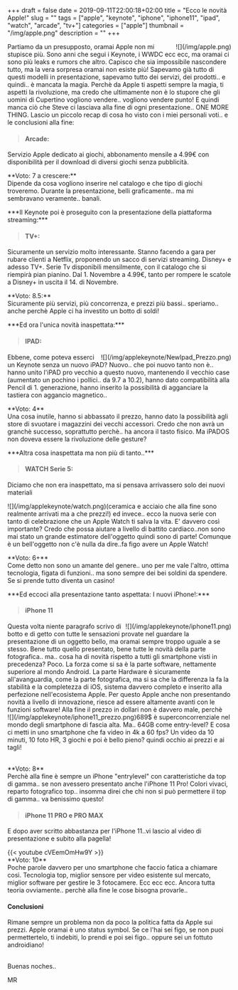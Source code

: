 +++
draft = false
date = 2019-09-11T22:00:18+02:00
title = "Ecco le novità Apple!"
slug = ""
tags = ["apple", "keynote", "iphone", "iphone11", "ipad", "watch", "arcade", "tv+"]
categories = ["apple"]
thumbnail = "/img/apple.png"
description = ""
+++
<DIV  style="float:right;">![](/img/apple.png)</DIV>
<p>Partiamo da un presupposto, oramai Apple non mi stupisce più. Sono anni che segui i Keynote, i WWDC ecc ecc, ma oramai ci sono più leaks e rumors che altro. Capisco che sia impossibile nascondere tutto, ma la vera sorpresa oramai non esiste più! Sapevamo già tutto di questi modelli in presentazione, sapevamo tutto dei servizi, dei prodotti.. e quindi.. è mancata la magia. Perchè da Apple ti aspetti sempre la magia, ti aspetti la rivoluzione, ma credo che ultimamente non è lo stupore che gli uomini di Cupertino vogliono vendere.. vogliono vendere punto! E quindi manca ciò che Steve ci lasciava alla fine di ogni presentazione.. ONE MORE THING.
Lascio un piccolo recap di cosa ho visto con i miei personali voti.. e le conclusioni alla fine:</p>

> #### **Arcade:**
<p>Servizio Apple dedicato ai giochi, abbonamento mensile a 4.99€ con disponibilità per il download di diversi giochi senza pubblicità.</p>
**Voto: 7 a crescere:** <br>
Dipende da cosa vogliono inserire nel catalogo e che tipo di giochi troveremo. Durante la presentazione, belli graficamente.. ma mi sembravano veramente.. banali.

<br>
<p>***Il Keynote poi è proseguito con la presentazione della piattaforma streaming:***</p>

> #### **TV+:**
<p>Sicuramente un servizio molto interessante. Stanno facendo a gara per rubare clienti a Netflix, proponendo un sacco di servizi streaming. Disney+ e adesso TV+. Serie Tv disponibili mensilmente, con il catalogo che si riempirà pian pianino. Dal 1. Novembre a 4.99€, tanto per rompere le scatole a Disney+ in uscita il 14. di Novembre.</p>
**Voto: 8.5:** <br>
Sicuramente più servizi, più concorrenza, e prezzi più bassi.. speriamo.. anche perchè Apple ci ha investito un botto di soldi!

<br>
<p>***Ed ora l'unica novità inaspettata:***</p>

> #### **IPAD:**
<p> <DIV  style="float:right;">![](/img/applekeynote/NewIpad_Prezzo.png)</DIV>Ebbene, come poteva esserci un Keynote senza un nuovo iPAD? Nuovo.. che poi nuovo tanto non è.. hanno unito l'iPAD pro vecchio a questo nuovo, mantenendo il vecchio case (aumentato un pochino i pollici.. da 9.7 a 10.2), hanno dato compatibilità alla Pencil di 1. generazione, hanno inserito la possibilità di agganciare la tastiera con aggancio magnetico..</p>
**Voto: 4** <br>
Una cosa inutile, hanno si abbassato il prezzo, hanno dato la possibilità agli store di svuotare i magazzini dei vecchi accessori. Credo che non avrà un granchè successo, soprattutto perchè.. ha ancora il tasto fisico. Ma iPADOS non doveva essere la rivoluzione delle gesture?

<br>
<p>***Altra cosa inaspettata ma non più di tanto..***</p>

> #### **WATCH Serie 5:**
<p>Diciamo che non era inaspettato, ma si pensava arrivassero solo dei nuovi materiali <DIV  style="float:left;">![](/img/applekeynote/watch.png)</DIV>(ceramica e acciaio che alla fine sono realmente arrivati ma a che prezzi!) ed invece.. ecco la nuova serie con tanto di celebrazione che un Apple Watch ti salva la vita. E' davvero così importante? Credo che possa aiutare a livello di battito cardiaco..non sono mai stato un grande estimatore dell'oggetto quindi sono di parte! Comunque è un bell'oggetto non c'è nulla da dire..fa figo avere un Apple Watch!</p>
**Voto: 6+**<br>
Come detto non sono un amante del genere.. uno per me vale l'altro, ottima tecnologia, figata di funzioni.. ma sono sempre dei bei soldini da spendere. Se si prende tutto diventa un casino!

<br>
<p>***Ed eccoci alla presentazione tanto aspettata: I nuovi iPhone!:***</p>

> #### **iPhone 11**
<p><DIV  style="float:right;">![](/img/applekeynote/iphone11.png)</DIV>
Questa volta niente paragrafo scrivo di botto e di getto con tutte le sensazioni provate nel guardare la presentazione di un oggetto bello, ma oramai sempre troppo uguale a se stesso. Bene tutto quello presentato, bene tutte le novità della parte fotografica.. ma.. cosa ha di novità rispetto a tutti gli smartphone visti in precedenza? Poco. La forza come si sa è la parte software, nettamente superiore al mondo Android. La parte Hardware è sicuramente all'avanguardia, come la parte fotografica, ma si sa che la differenza la fa la stabilità e la completezza di iOS, sistema davvero completo e inserito alla perfezione nell'ecosistema Apple. Per questo Apple anche non presentando novità a livello di innovazione, riesce ad essere altamente avanti con le funzioni software! Alla fine il prezzo in dollari non è davvero male, perchè 689$ è superconcorrenziale <DIV  style="float:left;">![](/img/applekeynote/iphone11_prezzo.png)</DIV>nel mondo degli smartphone di fascia alta. Ma.. 64GB come entry-level? E cosa ci metti in uno smartphone che fa video in 4k a 60 fps? Un video da 10 minuti, 10 foto HR, 3 giochi e poi è bello pieno? quindi occhio ai prezzi e ai tagli!</p><br>
**Voto: 8**<br>
Perchè alla fine è sempre un iPhone "entrylevel" con caratteristiche da top di gamma.. se non avessero presentato anche l'iPhone 11 Pro! Colori vivaci, reparto fotografico top.. insomma direi che chi non si può permettere il top di gamma.. va benissimo questo!


> #### **iPhone 11 PRO e PRO MAX**
<p>E dopo aver scritto abbastanza per l'iPhone 11..vi lascio al video di presentazione e subito alla pagella! </p>
{{< youtube cVEemOmHw9Y >}}<br>
**Voto: 10**<br>
Poche parole davvero per uno smartphone che faccio fatica a chiamare così. Tecnologia top, miglior sensore per video esistente sul mercato, miglior software per gestire le 3 fotocamere. Ecc ecc ecc. Ancora tutta teoria ovviamente.. perchè alla fine le cose bisogna provarle..

#### **Conclusioni**
<p> Rimane sempre un problema non da poco la politica fatta da Apple sui prezzi. Apple oramai è uno status symbol. Se ce l'hai sei figo, se non puoi permettertelo, ti indebiti, lo prendi e poi sei figo.. oppure sei un fottuto androidiano!
</p>
<br>
Buenas noches..

MR

